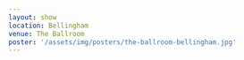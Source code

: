```yaml
---
layout: show
location: Bellingham
venue: The Ballroom
poster: '/assets/img/posters/the-ballroom-bellingham.jpg'
---
```


